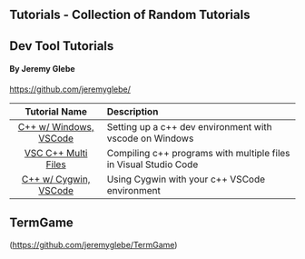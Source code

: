 ## Tutorials - Collection of Random Tutorials

## Dev Tool Tutorials
#### By Jeremy Glebe

https://github.com/jeremyglebe/

|                                          Tutorial Name                                          | Description                                                      |
| :---------------------------------------------------------------------------------------------: | :--------------------------------------------------------------- |
| [C++ w/ Windows, VSCode](https://github.com/jeremyglebe/dev_tool_tutorials/tree/master/win_vsc) | Setting up a c++ dev environment with vscode on Windows          |
|   [VSC C++ Multi Files](https://github.com/jeremyglebe/dev_tool_tutorials/tree/master/vsc_mf)   | Compiling c++ programs with multiple files in Visual Studio Code |
| [C++ w/ Cygwin, VSCode](https://github.com/jeremyglebe/dev_tool_tutorials/tree/master/cyg_vsc)  | Using Cygwin with your c++ VSCode environment                    |

## TermGame
(https://github.com/jeremyglebe/TermGame)